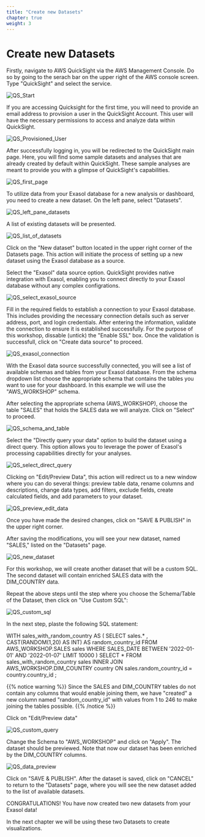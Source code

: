 ```yaml
---
title: "Create new Datasets"
chapter: true
weight: 3
---
```


# Create new Datasets

Firstly, navigate to AWS QuickSight via the AWS Management Console. Do so by going to the serach bar on the upper right of the AWS console screen. Type "QuickSight" and select the service.

![QS_Start](/images/quicksight/1_QS_start.PNG)

If you are accessing Quicksight for the first time, you will need to provide an email address to provision a user in the QuickSight Account. This user will have the necessary permissions to access and analyze data within QuickSight. 

![QS_Provisioned_User](/images/quicksight/2_QS_provision_user.PNG)

After successfully logging in, you will be redirected to the QuickSight main page. 
Here, you will find some sample datasets and analyses that are already created by default within QuickSight. These sample analyses are meant to provide you with a glimpse of QuickSight's capabilities.

![QS_first_page](/images/quicksight/3_QS_first_page.PNG)

To utilize data from your Exasol database for a new analysis or dashboard, you need to create a new dataset. On the left pane, select "Datasets". 

![QS_left_pane_datasets](/images/quicksight/4_QS_left_pane_select_datasets.PNG)

A list of existing datasets will be presented.

![QS_list_of_datasets](/images/quicksight/5_QS_list_of_datasets.PNG)

Click on the "New dataset" button located in the upper right corner of the Datasets page. This action will initiate the process of setting up a new dataset using the Exasol database as a source.

Select the "Exasol" data source option. QuickSight provides native integration with Exasol, enabling you to connect directly to your Exasol database without any complex configrations. 

![QS_select_exasol_source](/images/quicksight/6_QS_select_exasol.PNG)

Fill in the required fields to establish a connection to your Exasol database. This includes providing the necessary connection details such as server address, port, and login credentials.
After entering the information, validate the connection to ensure it is established successfully. For the purpose of this workshop, dissable (untick) the "Enable SSL" box. Once the validation is successfull, click on "Create data source" to proceed.

![QS_exasol_connection](/images/quicksight/7_QS_establish_connection.PNG)

With the Exasol data source successfully connected, you will see a list of available schemas and tables from your Exasol database. From the schema dropdown list choose the appropriate schema that contains the tables you want to use for your dashboard. In this example we will use the "AWS_WORKSHOP" schema.

After selecting the appropriate schema (AWS_WORKSHOP), choose the table "SALES" that holds the SALES data we will analyze. Click on "Select" to proceed.

![QS_schema_and_table](/images/quicksight/8_QS_schema_table.PNG)

Select the "Directly query your data" option to build the dataset using a direct query. This option allows you to leverage the power of Exasol's processing capabilities directly for your analyses.

![QS_select_direct_query](/images/quicksight/9_QS_directly_query.PNG)

Clicking on "Edit/Preview Data",  this action will redirect us to a new window where you can do several things: preview table data, rename columns and descriptions, change data types, add filters, exclude fields, create calculated fields, and add parameters to your dataset.

![QS_preview_edit_data](/images/quicksight/10_preview_edit_data.PNG)

Once you have made the desired changes, click on "SAVE & PUBLISH" in the upper right corner.

After saving the modifications, you will see your new dataset, named "SALES," listed on the "Datasets" page.

![QS_new_dataset](/images/quicksight/11_QS_the_new_dataset.PNG)

For this workshop, we will create another dataset that will be a custom SQL. The second dataset will contain enriched SALES data with the DIM_COUNTRY data. 

Repeat the above steps until the step where you choose the Schema/Table of the Dataset, then click on "Use Custom SQL": 

![QS_custom_sql](/images/quicksight/12_QS_custom_sql.PNG)

In the next step, plaste the following SQL statement:

WITH sales_with_random_country AS (
SELECT
sales.*
, CAST(RANDOM(1,20) AS INT) AS random_country_id
FROM AWS_WORKSHOP.SALES sales
WHERE SALES_DATE BETWEEN '2022-01-01' AND '2022-01-07'
LIMIT 10000
)
SELECT
*
FROM sales_with_random_country sales
INNER JOIN AWS_WORKSHOP.DIM_COUNTRY country
ON sales.random_country_id = country.country_id
;

{{% notice warning %}}
Since the SALES and DIM_COUNTRY tables do not contain any columns that would enable joining them, we have "created" a new column named "random_country_id" with values from 1 to 246 to make joining the tables possible.
{{% /notice %}}

Click on "Edit/Preview data"

![QS_custom_query](/images/quicksight/13_QS_custom_query.PNG)


Change the Schema to "AWS_WORKSHOP" and click on "Apply". The dataset should be previewed. Note that now our dataset has been enriched by the DIM_COUNTRY columns.

![QS_data_preview](/images/quicksight/14_QS_data_preview.PNG)

Click on "SAVE & PUBLISH". After the dataset is saved, click on "CANCEL" to return to the "Datasets" page, where you will see the new dataset added to the list of available datasets. 

CONGRATULATIONS! You have now created two new datasets from your Exasol data! 

In the next chapter we will be using these two Datasets to create visualizations.


